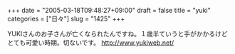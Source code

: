 +++
date = "2005-03-18T09:48:27+09:00"
draft = false
title = "yuki"
categories = ["日々"]
slug = "1425"
+++

YUKIさんのお子さんが亡くなられたんですね。１歳半ていうと手がかかるけどとても可愛い時期。切ないです。
<a href="http://www.yukiweb.net/" target="_blank">http://www.yukiweb.net/</a>
